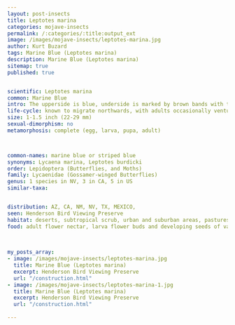 ```yaml
---
layout: post-insects
title: Leptotes marina
categories: mojave-insects
permalink: /:categories/:title:output_ext
image: /images/mojave-insects/leptotes-marina.jpg
author: Kurt Buzard
tags: Marine Blue (Leptotes marina)
description: Marine Blue (Leptotes marina)
sitemap: true
published: true


scientific: Leptotes marina
common: Marine Blue
intro: The upperside is blue, underside is marked by brown bands with two blue spots on the hind wings. Adults are on wing from April to September in the north and all year round in south. Its habitats include weedy, open sites and deserts.
life-cycle: known to migrate northwards, with adults occasionally venturing into the northern United States and southern CanadA
size: 1-1.5 inch (22-29 mm)
sexual-dimorphism: no
metamorphosis: complete (egg, larva, pupa, adult)



common-names: marine blue or striped blue
synonyms: Lycaena marina, Leptotes burdicki
order: Lepidoptera (Butterflies, and Moths)
family: Lycaenidae (Gossamer-winged Butterflies)
genus: 1 species in NV, 3 in CA, 5 in US
similar-taxa: 


distribution: AZ, CA, NM, NV, TX, MEXICO, 
seen: Henderson Bird Viewing Preserve
habitat: deserts, subtropical scrub, urban and suburban areas, pastures, and old fields
food: adult flower nectar, larva flower buds and developing seeds of various legumes, including native Milkvetches, Amorpha californica, Glycyrrhiza lepidota, and non-native species
 
   

my_posts_array:
- image: /images/mojave-insects/leptotes-marina.jpg
  title: Marine Blue (Leptotes marina)
  excerpt: Henderson Bird Viewing Preserve
  url: "/construction.html"
- image: /images/mojave-insects/leptotes-marina-1.jpg
  title: Marine Blue (Leptotes marina)
  excerpt: Henderson Bird Viewing Preserve
  url: "/construction.html"
 
---
```

  
  
 <p></p>
  